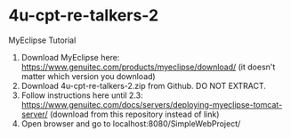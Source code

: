 # 4u-cpt-re-talkers-2

MyEclipse Tutorial
1.  Download MyEclipse here: https://www.genuitec.com/products/myeclipse/download/ (it doesn't matter which version you download)
2.  Download 4u-cpt-re-talkers-2.zip from Github. DO NOT EXTRACT.
3.  Follow instructions here until 2.3: https://www.genuitec.com/docs/servers/deploying-myeclipse-tomcat-server/ (download from this repository instead of link)
4.  Open browser and go to localhost:8080/SimpleWebProject/
